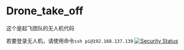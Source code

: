 # Drone_take_off

这个是起飞团队的无人机代码

若要登录无人机，请使用命令`ssh pi@192.168.137.139`
[![Security Status](https://www.murphysec.com/badge/BirByeah/Drone_take_off.svg)](https://www.murphysec.com/BirByeah/Drone_take_off)
